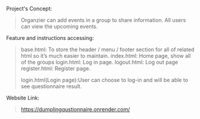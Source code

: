 Project's Concept:
> Organzier can add events in a group to share information. All users can view the upcoming events. 
> 
Feature and instructions accessing:
> base.html: To store the header / menu / footer section for all of related html so it’s much easier to maintain.
> index.html: Home page, show all of the groups
> login.html: Log in page.
> logout.html: Log out page
> register.html: Register page.
> 
> login.html(Login page):User can choose to log-in and will be able to see questionnaire result.
> 
Website Link:
> https://dumplingqustionnaire.onrender.com/

